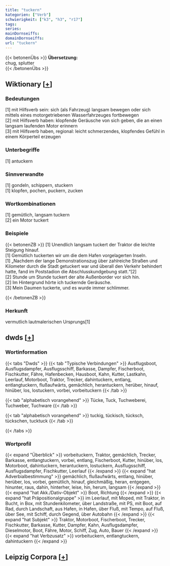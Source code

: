 ```yaml
---
title: "tuckern"
kategorien: ["Verb"]
schwierigkeit: ["k3", "h3", "r17"]
tags:
series:
mainDornseiffs:
domainDornseiffs:
url: "tuckern"
---
```


{{< betonenÜbs >}}
**Übersetzung:**  
chug, splutter  
{{< /betonenÜbs >}}

## Wiktionary [[+](https://de.wiktionary.org/wiki/tuckern)]

### Bedeutungen
[1] mit Hilfsverb sein: sich (als Fahrzeug) langsam bewegen oder sich mittels eines motorgetriebenen Wasserfahrzeuges fortbewegen  
[2] mit Hilfsverb haben: klopfende Geräusche von sich geben, die an einen langsam laufenden Motor erinnern  
[3] mit Hilfsverb haben, regional: leicht schmerzendes, klopfendes Gefühl in einem Körperteil erzeugen  

### Unterbegriffe
[1] antuckern  

### Sinnverwandte
[1] gondeln, schippern, stuckern  
[1] klopfen, pochen, puckern, zucken  

### Wortkombinationen
[1] gemütlich, langsam tuckern  
[2] ein Motor tuckert  

### Beispiele
{{< betonenZB >}}
[1] Unendlich langsam tuckert der Traktor die leichte Steigung hinauf.  
[1] Gemütlich tuckerten wir um die dem Hafen vorgelagerten Inseln.  
[1] „Nachdem der lange Demonstrationszug über zahlreiche Straßen und Kilometer durch die Stadt getuckert war und überall den Verkehr behindert hatte, fand im Poststadion die Abschlusskundgebung statt.“[2]  
[2] Stunde um Stunde tuckert der alte Außenborder vor sich hin.  
[2] Im Hintergrund hörte ich tuckernde Geräusche.  
[3] Mein Daumen tuckerte, und es wurde immer schlimmer.  

{{< /betonenZB >}}
### Herkunft
vermutlich lautmalerischen Ursprungs[1]  



## dwds [[+](https://www.dwds.de/wb/tuckern)]

### Wortinformation
{{< tabs "Dwds" >}}
{{< tab "Typische Verbindungen" >}}
Ausflugsboot, Ausflugsdampfer, Ausflugsschiff, Barkasse, Dampfer, Fischerboot, Fischkutter, Fähre, Hafenbecken, Hausboot, Kahn, Kutter, Lastkahn, Leerlauf, Motorboot, Traktor, Trecker, dahintuckern, entlang, entlangtuckern, flußaufwärts, gemächlich, herantuckern, herüber, hinauf, hinüber, los, lostuckern, vorbei, vorbeituckern
{{< /tab >}}

{{< tab "alphabetisch vorangehend" >}}
Tücke, Tuck, Tuchweberei, Tuchweber, Tuchware
{{< /tab >}}

{{< tab "alphabetisch vorangehend" >}}
tuckig, tückisch, tücksch, tückschen, tucktuck
{{< /tab >}}

{{< /tabs >}}

### Wortprofil
{{< expand "Überblick" >}} vorbeituckern, Traktor, gemächlich, Trecker, Barkasse, entlangtuckern, vorbei, entlang, Fischerboot, Kutter, hinüber, los, Motorboot, dahintuckern, herantuckern, lostuckern, Ausflugsschiff, Ausflugsdampfer, Fischkutter, Leerlauf {{< /expand >}}
{{< expand "hat Adverbialbestimmung" >}} gemächlich, flußaufwärts, entlang, hinüber, herüber, los, vorbei, gemütlich, hinauf, gleichmäßig, heran, entgegen, hinunter, raus, dahin, hinterher, leise, hin, herum, langsam {{< /expand >}}
{{< expand "hat Akk./Dativ-Objekt" >}} Boot, Richtung {{< /expand >}}
{{< expand "hat Präpositionalgruppe" >}} im Leerlauf, mit Moped, mit Traktor, in Bucht, in Box, mit Stundenkilometer, über Landstraße, mit PS, mit Boot, auf Rad, durch Landschaft, aus Hafen, in Hafen, über Fluß, mit Tempo, auf Fluß, über See, mit Schiff, durch Gegend, über Autobahn {{< /expand >}}
{{< expand "hat Subjekt" >}} Traktor, Motorboot, Fischerboot, Trecker, Fischkutter, Barkasse, Kutter, Dampfer, Kahn, Ausflugsdampfer, Dieselmotor, Boot, Fähre, Motor, Schiff, Zug, Auto, Bauer {{< /expand >}}
{{< expand "hat Verbzusatz" >}} vorbeituckern, entlangtuckern, dahintuckern {{< /expand >}}

## Leipzig Corpora [[+](https://corpora.uni-leipzig.de/en/res?word=tuckern&corpusId=deu_newscrawl-public_2018)]

